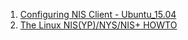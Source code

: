 1. [Configuring NIS Client - Ubuntu_15.04](https://www.server-world.info/en/note?os=Ubuntu_15.04&p=nis&f=2)
2. [The Linux NIS(YP)/NYS/NIS+ HOWTO](http://www.linux-nis.org/nis-howto/HOWTO/operation.html)
